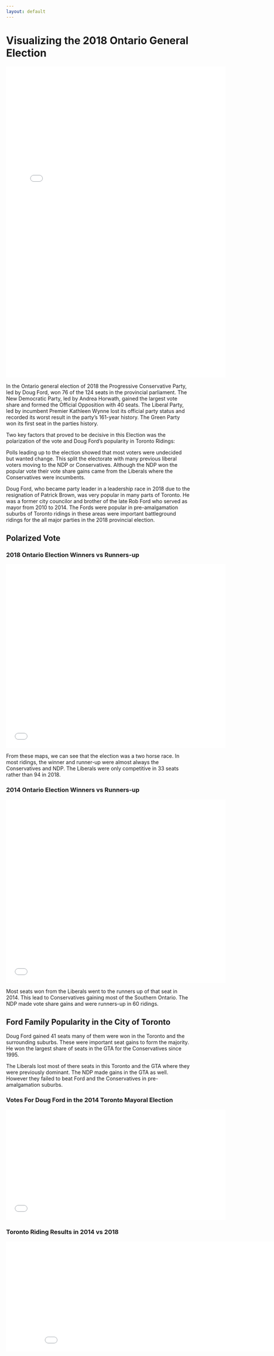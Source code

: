```yaml
---
layout: default
---
```


# Visualizing the 2018 Ontario General Election

<iframe src="/assets/img/Bokeh/results_18.html"
        sandbox="allow-same-origin allow-scripts"
        width = "600"
        height="850" 
        scrolling="no"
        seamless="seamless"
        frameborder="0">
</iframe>

In the Ontario general election of 2018 the Progressive Conservative Party, led by Doug Ford, won 76 of the 124 seats in the provincial parliament. The New Democratic Party, led by Andrea Horwath, gained the largest vote share and formed the Official Opposition with 40 seats. The Liberal Party, led by incumbent Premier Kathleen Wynne lost its official party status and recorded its worst result in the party’s 161-year history. The Green Party won its first seat in the parties history.
  
Two key factors that proved to be decisive in this Election was the polarization of the vote and Doug Ford’s popularity in Toronto Ridings:

Polls leading up to the election showed that most voters were undecided but wanted change. This split the electorate with many previous liberal voters moving to the NDP or Conservatives. Although the NDP won the popular vote their vote share gains came from the Liberals where the Conservatives were incumbents.

Doug Ford, who became party leader in a leadership race in 2018 due to the resignation of Patrick Brown, was very popular in many parts of Toronto. He was a former city councilor and brother of the late Rob Ford who served as mayor from 2010 to 2014. The Fords were popular in pre-amalgamation suburbs of Toronto ridings in these areas were important battleground ridings for the all major parties in the 2018 provincial election.


## Polarized Vote

### 2018 Ontario Election Winners vs Runners-up


<iframe src="/assets/img/Bokeh/results_run_18.html"
        sandbox="allow-same-origin allow-scripts"
        width = "600"
        height="500" 
        scrolling="no"
        seamless="seamless"
        frameborder="0">
</iframe>


From these maps, we can see that the election was a two horse race. In most ridings, the winner and runner-up were almost always the Conservatives and NDP. The Liberals were only competitive in 33 seats rather than 94 in 2018. 


### 2014 Ontario Election Winners vs Runners-up


<iframe src="/assets/img/Bokeh/results_run_14.html"
        sandbox="allow-same-origin allow-scripts"
        width = "600"
        height="500" 
        scrolling="no"
        seamless="seamless"
        frameborder="0">
</iframe>


Most seats won from the Liberals went to the runners up of that seat in 2014. This lead to Conservatives gaining most of the Southern Ontario. The NDP made vote share gains and were runners-up in 60 ridings.

## Ford Family Popularity in the City of Toronto


Doug Ford gained 41 seats many of them were won in the Toronto and the surrounding suburbs. These were important seat gains to form the majority. He won the largest share of seats in the GTA for the Conservatives since 1995.

The Liberals lost most of there seats in this Toronto and the GTA where they were previously dominant. The NDP made gains in the GTA as well. However they failed to beat Ford and the Conservatives in pre-amalgamation suburbs.


### Votes For Doug Ford in the 2014 Toronto Mayoral Election  


<iframe src="/assets/img/Bokeh/may_results_14.html"
        sandbox="allow-same-origin allow-scripts"
        width = "600"
        height="300" 
        scrolling="no"
        seamless="seamless"
        frameborder="0">
</iframe>


### Toronto Riding Results in 2014 vs 2018 


<iframe src="/assets/img/Bokeh/tor_results_14_18.html"
        sandbox="allow-same-origin allow-scripts"
        width = "900"
        height="300" 
        scrolling="no"
        seamless="seamless"
        frameborder="0">
</iframe>
